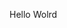 Hello Wolrd

















































































































































































































































































































































































































































































































































































































































































































































































































































































































































































































































































































































































































































































































































































































































































































































































































































































































































































































































































































































































































































































































































































































































































































































































































































































































































































































































































































































































































































































































































































































































































































































































































































































































































































































































































































































































































































































































































































































































































































































































































































































































































































































































































































































































































































































